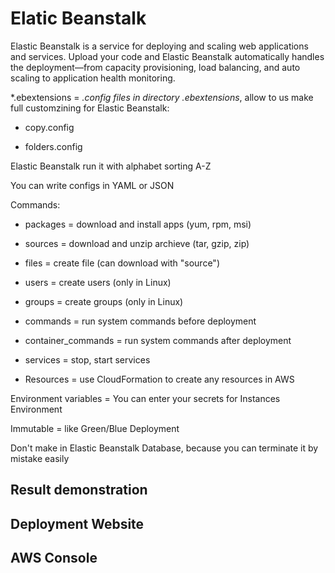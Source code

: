 # Elatic Beanstalk
Elastic Beanstalk is a service for deploying and scaling web applications and services. 
Upload your code and Elastic Beanstalk automatically handles the deployment—from capacity provisioning,
load balancing, and auto scaling to application health monitoring.

*.ebextensions = *.config files in directory .ebextensions*, allow to us make full customzining for Elastic Beanstalk:

- copy.config

- folders.config

Elastic Beanstalk run it with alphabet sorting A-Z

You can write configs in YAML or JSON

Commands:

- packages = download and install apps (yum, rpm, msi)

- sources = download and unzip archieve (tar, gzip, zip)

- files = create file (can download with "source")

- users = create users (only in Linux)

- groups = create groups (only in Linux)

- commands = run system commands before deployment

- container_commands = run system commands after deployment

- services = stop, start services

- Resources = use CloudFormation to create any resources in AWS

Environment variables = You can enter your secrets for Instances Environment

Immutable = like Green/Blue Deployment

Don't make in Elastic Beanstalk Database, because you can terminate it by mistake easily

## Result demonstration

## Deployment Website

## AWS Console